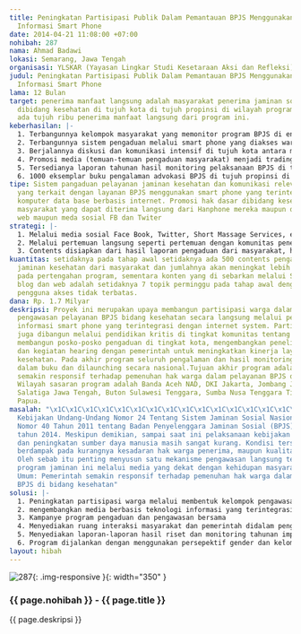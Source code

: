 ```yaml
---
title: Peningkatan Partisipasi Publik Dalam Pemantauan BPJS Menggunakan Teknologi
  Informasi Smart Phone
date: 2014-04-21 11:08:00 +07:00
nohibah: 287
nama: Ahmad Badawi
lokasi: Semarang, Jawa Tengah
organisasi: YLSKAR (Yayasan Lingkar Studi Kesetaraan Aksi dan Refleksi)
judul: Peningkatan Partisipasi Publik Dalam Pemantauan BPJS Menggunakan Teknologi
  Informasi Smart Phone
lama: 12 Bulan
target: penerima manfaat langsung adalah masyarakat penerima jaminan sosial khususnya
  dibidang kesehatan di tujuh kota di tujuh propinsi di wilayah program. setidaknya
  ada tujuh ribu penerima manfaat langsung dari program ini.
keberhasilan: |-
  1. Terbangunnya kelompok masyarakat yang memonitor program BPJS di enam kota yang melibatkan 1000 partisipan aktif
  2. Terbangunnya sistem pengaduan melalui smart phone yang diakses warga setidakanya 1000 orang perhari pada tahap awal dan meningkat setiap minggunya.
  3. Berjalannya diskusi dan komunikasi intensif di tujuh kota antara masyarakat dan pemerintah bagi perbaikan layanan BPJS
  4. Promosi media (temuan-temuan pengaduan masyarakat) menjadi trading topic di media sosial.
  5. Tersedianya laporan tahunan hasil monitoring pelaksanaan BPJS di tujuh propinsi
  6. 1000 eksemplar buku pengalaman advokasi BPJS di tujuh propinsi di Indonesia.
tipe: Sistem pangaduan pelayanan jaminan kesehatan dan komunikasi relevan lainnya
  yang terkait dengan layanan BPJS menggunakan smart phone yang terintegrasi dengan
  komputer data base berbasis internet. Promosi hak dasar dibidang kesehatan kepada
  masyarakat yang dapat diterima langsung dari Hanphone mereka maupun dari akses blog,
  web maupun meda sosial FB dan Twiter
strategi: |-
  1. Melalui media sosial Face Book, Twitter, Short Massage Services, email, blog dan website maupun forum-forum diskusi lainnya yang relevan.
  2. Melalui pertemuan langsung seperti pertemuan dengan komunitas peneriman layanan BPJS tingkat kota melalui metode diskusi terfokus komunitas, pelatihan, lokarya, workshop, seminar maupun dialog interaktif lainnya.
  3. Contents disiapkan dari hasil laporan pengaduan dari masyarakat, hasil laporan riset tematik terkait layanan BPJS dibidang ksehatan serta buku.
kuantitas: setidaknya pada tahap awal setidaknya ada 500 contents pengaduan pelayanan
  jaminan kesehatan dari masyarakat dan jumlahnya akan meningkat lebih dari 100% persen
  pada pertengahan program, sementara konten yang di sebarkan melalui SMS, media sosial,
  blog dan web adalah setidaknya 7 topik perminggu pada tahap awal dengan jangkaun
  pengguna akses tidak terbatas.
dana: Rp. 1.7 Milyar
deskripsi: Proyek ini merupakan upaya membangun partisipasi warga dalam melakukan
  pengawasan pelayanan BPJS bidang kesehatan secara langsung melalui penggunaan teknologi
  informasi smart phone yang terintegrasi dengan internet system. Partisipasi warga
  juga dibangun melalui pendidikan kritis di tingkat komunitas tentang jaminan kesehatan,
  membangun posko-posko pengaduan di tingkat kota, mengembangkan penelitian partisipatif
  dan kegiatan hearing dengan pemerintah untuk meningkatkan kinerja layanan BPJS dibidang
  kesehatan. Pada akhir program seluruh pengalaman dan hasil monitoring di dokumentasikan
  dalam buku dan dilaunching secara nasional.Tujuan akhir program adalah pemerintah
  semakin responsif terhadap pemenuhan hak warga dalam pelayanan BPJS di bidang kesehatan.
  Wilayah sasaran program adalah Banda Aceh NAD, DKI Jakarta, Jombang Jawa Timur,
  Salatiga Jawa Tengah, Buton Sulawesi Tenggara, Sumba Nusa Tenggara Timur dan Sorong
  Papua.
masalah: "\x1C\x1C\x1C\x1C\x1C\x1C\x1C\x1C\x1C\x1C\x1C\x1C\x1C\x1C\x1C\x1C\x1C\x1CMasalah:
  Kebijakan Undang-Undang Nomor 24 Tentang Sistem Jaminan Sosial Nasional dan Undang-Undang
  Nomor 40 Tahun 2011 tentang Badan Penyelenggara Jaminan Sosial (BPJS) mulai bekerja
  tahun 2014. Meskipun demikian, sampai saat ini pelaksanaan kebijakan operasional
  dan peningkatan sumber daya manusia masih sangat kurang. Kondisi tersebut tentu
  berdampak pada kurangnya kesadaran hak warga penerima, maupun kualitas layanan.
  Oleh sebab itu penting menyusun satu mekanisme pengawasan langsung terhadap layanan
  program jaminan ini melalui media yang dekat dengan kehidupan masyarakat. Tujuan
  Umum: Pemerintah semakin responsif terhadap pemenuhan hak warga dalam pelayanan
  BPJS di bidang kesehatan"
solusi: |-
  1. Peningkatan partisipasi warga melalui membentuk kelompok pengawasan BPJS di tingkat kota/kabupaten
  2. mengembangkan media berbasis teknologi informasi yang terintegrasi dengan teknologi mobile phone dan computer data base
  3. Kampanye program pengaduan dan pengawasan bersama
  4. Menyediakan ruang interaksi masyarakat dan pemerintah didalam pengelolaan BPJS (diskusi, hearing, seminar)
  5. Menyediakan laporan-laporan hasil riset dan monitoring tahunan implementasi BPJS
  6. Program dijalankan dengan menggunakan persepektif gender dan kelompok rentan
layout: hibah
---
```


![287](/static/img/hibahcms/287.png){: .img-responsive }{: width="350" }

### {{ page.nohibah }} - {{ page.title }}

{{ page.deskripsi }}
